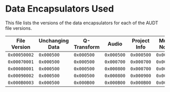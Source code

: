 # Data Encapsulators Used

This file lists the versions of the data encapsulators for each of the AUDT file versions.

| File Version | Unchanging Data | Q-Transform | Audio      | Project Info | Music Notes |
|--------------|-----------------|-------------|------------|--------------|-------------|
| `0x00050002` | `0x000500`      | `0x000500`  | `0x000500` | `0x000500`   | `0x000500`  |
| `0x00070001` | `0x000500`      | `0x000500`  | `0x000700` | `0x000700`   | `0x000500`  |
| `0x00080001` | `0x000500`      | `0x000500`  | `0x000800` | `0x000700`   | `0x000500`  |
| `0x00090002` | `0x000500`      | `0x000500`  | `0x000800` | `0x000900`   | `0x000500`  |
| `0x000B0003` | `0x000500`      | `0x000B00`  | `0x000B00` | `0x000B00`   | `0x000500`  |
